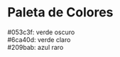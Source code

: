 <h1>Paleta de Colores</h1>
#053c3f: verde oscuro <br>
#6ca40d: verde claro<br>
#209bab: azul raro<br>